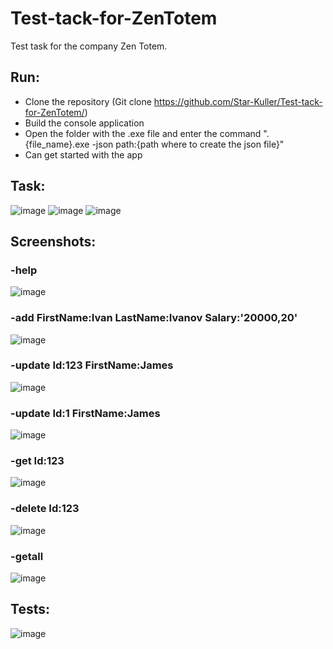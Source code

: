 # Test-tack-for-ZenTotem
Test task for the company Zen Totem.

## Run:
- Clone the repository (Git clone https://github.com/Star-Kuller/Test-tack-for-ZenTotem/)
- Build the console application
- Open the folder with the .exe file and enter the command ".\{file_name}.exe -json path:{path where to create the json file}"
- Can get started with the app

## Task:
![image](https://github.com/Star-Kuller/Test-tack-for-ZenTotem/assets/68467056/ad8f4717-3e70-4c8e-ba4d-204fcf332d55)
![image](https://github.com/Star-Kuller/Test-tack-for-ZenTotem/assets/68467056/9d1ad5c1-acdd-41de-9096-d8ceeac6870f)
![image](https://github.com/Star-Kuller/Test-tack-for-ZenTotem/assets/68467056/c04f5908-7c32-493e-b718-c576b7b815e1)
## Screenshots:
### -help
![image](https://github.com/Star-Kuller/Test-tack-for-ZenTotem/assets/68467056/28f75e48-ff9d-4e6b-9ac5-2369354d6b5c)
### -add FirstName:Ivan LastName:Ivanov Salary:'20000,20'
![image](https://github.com/Star-Kuller/Test-tack-for-ZenTotem/assets/68467056/79eb8f63-730a-43d4-9c59-f07b005cf897)
### -update Id:123 FirstName:James
![image](https://github.com/Star-Kuller/Test-tack-for-ZenTotem/assets/68467056/5b18f526-7382-487e-bcf3-a059128a3869)
### -update Id:1 FirstName:James
![image](https://github.com/Star-Kuller/Test-tack-for-ZenTotem/assets/68467056/2f1408e2-fc23-47ab-9327-5712564beeb0)
### -get Id:123
![image](https://github.com/Star-Kuller/Test-tack-for-ZenTotem/assets/68467056/6b0f5571-8c05-4445-a799-17d1b9f1e25c)
### -delete Id:123
![image](https://github.com/Star-Kuller/Test-tack-for-ZenTotem/assets/68467056/73ff2cce-c981-42b5-8fbb-4a233be738a7)
### -getall
![image](https://github.com/Star-Kuller/Test-tack-for-ZenTotem/assets/68467056/8d745c66-210b-4d07-bfcf-7232043c5ae1)

## Tests:
![image](https://github.com/Star-Kuller/Test-tack-for-ZenTotem/assets/68467056/f147fb75-4250-4899-a2f3-553ea72e68e1)


